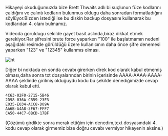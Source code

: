 Hikayeyi okuduğumuzda bize Brett Thwaits adlı bi suçlunun füze kodlarını çaldığını ve çalıntı kodların bulunmus oldugu daha sonradan formatladığını söylüyor.Bizden istediği ise bu diskin backup dosyasını kullanarak bu kodlarıdan 4. olanı bulmamız.

Videoda goruldugu sekilde gayet basit aslında,biraz dikkat etmek gerekiyor.Rar şifresini brute force yaparken "100" ile başlatmamın nedeni aşağıdaki resimde görüldüğü üzere kullanıcının daha önce şifre denemesi yaparken "123" ve "12345" kullanmıs olması.

![ht](https://raw.githubusercontent.com/C10ud-0/ctf/master/ht.co.uk/forensic/output/jpg/00032123.jpg)

Diğer bi noktada en sonda cevabı girerken direk kod olarak kabul etmemiş olması,daha sonra txt dosyalarından birinin içerisinde AAAA-AAAA-AAAA-AAAA
şeklinde girilmiş olduğuydu kodu bu şekilde denediğimizde cevap olarak kabul etti.
```
4C63-02F0-2715-5B46
2D98-036A-CB59-23F3
E035-E034-ACC8-D09A
AA6B-A4A8-3F67-FFF7
CA50-44C7-0BCD-17BF
```


(Çözümü girdikte sonra merak ettiğim için denedim,text dosyasındaki 4. kodu cevap olarak girmemiz bize doğru cevabı vermiyor hikayenin aksine.)

